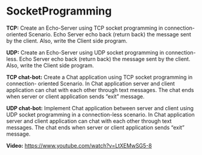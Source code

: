# SocketProgramming

**TCP:** Create an Echo-Server using TCP socket programming in connection- oriented Scenario. Echo Server echo back (return back) the message sent by the client. Also, write the Client side program.

**UDP:** Create an Echo-Server using UDP socket programming in connection-less. Echo Server echo back (return back) the message sent by the client. Also, write the Client side program.

**TCP chat-bot:** Create a Chat application using TCP socket programming in connection- oriented Scenario. In Chat application server and client application can chat with each other through text messages. The chat ends when server or client application sends “exit” message.

**UDP chat-bot:** Implement Chat application between server and client using UDP socket programming in a connection-less scenario. In Chat application server and client application can chat with each other through text messages. The chat ends when server or client application sends “exit” message.

**Video:** https://www.youtube.com/watch?v=LtXEMwSG5-8
